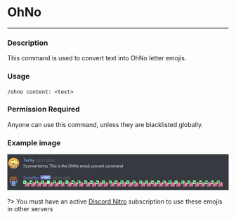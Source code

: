 # OhNo
---
### Description
This command is used to convert text into OhNo letter emojis.
### Usage
```
/ohno content: <text>
```
### Permission Required
Anyone can use this command, unless they are blacklisted globally.

### Example image
![convert example](../images/convertohno.PNG)

?> You must have an active [Discord Nitro](https://discord.com/nitro) subscription to use these emojis in other servers

